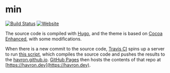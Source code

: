# min
[![Build
Status](https://travis-ci.org/havron/min.svg?branch=master)](https://travis-ci.org/havron/min)
[![Website](https://img.shields.io/website-up-down-green-red/http/shields.io.svg)](https://havron.dev)

The source code is compiled with [Hugo](https://gohugo.io/), and the theme is
based on [Cocoa Enhanced](https://github.com/mtn/cocoa-eh-hugo-theme), with
some modifications.

When there is a new commit to the source code, [Travis
CI](https://travis-ci.org) spins up a server to run [this
script](/.travis.yml), which compiles the source code and pushes the results to
the [havron.github.io](https://github.com/havron/havron.github.io). [GitHub
Pages](https://pages.github.com/) then hosts the contents of that repo at
[https://havron.dev](https://havron.dev).
